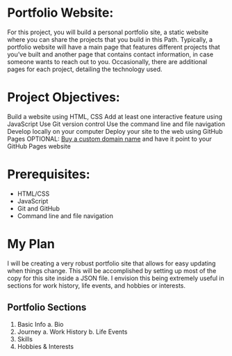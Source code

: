 # Portfolio Website:

For this project, you will build a personal portfolio site, a static website where you can share the projects that you build in this Path. Typically, a portfolio website will have a main page that features different projects that you’ve built and another page that contains contact information, in case someone wants to reach out to you. Occasionally, there are additional pages for each project, detailing the technology used.

# Project Objectives:

Build a website using HTML, CSS
Add at least one interactive feature using JavaScript
Use Git version control
Use the command line and file navigation
Develop locally on your computer
Deploy your site to the web using GitHub Pages
OPTIONAL: [Buy a custom domain name](https://www.codecademy.com/courses/make-a-website/lessons/setting-up-your-domain/) and have it point to your GitHub Pages website

# Prerequisites:
- HTML/CSS
- JavaScript
- Git and GitHub
- Command line and file navigation

# My Plan

I will be creating a very robust portfolio site that allows for easy updating when things change.  This will be accomplished by setting up most of the copy for this site inside a JSON file.  I envision this being extremely useful in sections for work history, life events, and hobbies or interests.

## Portfolio Sections

1. Basic Info
a. Bio
2. Journey
a. Work History
b. Life Events
3. Skills
4. Hobbies & Interests